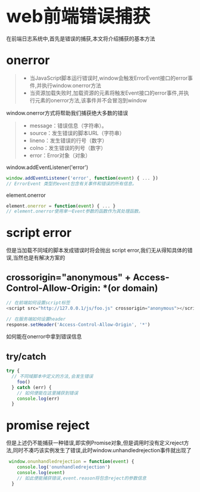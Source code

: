 # <font size=7>web前端错误捕获</font>
在前端日志系统中,首先是错误的捕获,本文将介绍捕获的基本方法
## <font size=6>onerror</font>
> - 当JavaScript脚本运行错误时,window会触发ErrorEvent接口的error事件,并执行window.onerror方法
> - 当资源加载失败时,加载资源的元素将触发Event接口的error事件,并执行元素的onerror方法,该事件并不会冒泡到window
> 
window.onerror方式将帮助我们捕获绝大多数的错误
> - message：错误信息（字符串）。
> - source：发生错误的脚本URL（字符串）
> - lineno：发生错误的行号（数字）
> - colno：发生错误的列号（数字）
> - error：Error对象（对象）

window.addEventListener('error')
```JavaScript
window.addEventListener('error', function(event) { ... })
// ErrorEvent 类型的event包含有关事件和错误的所有信息。
```
element.onerror
```JavaScript
element.onerror = function(event) { ... }
// element.onerror使用单一Event参数的函数作为其处理函数。
```
## <font size=6>script error</font>
但是当加载不同域的脚本发成错误时将会抛出 script error,我们无从得知具体的错误,当然也是有解决方案的

## <font size=5>crossorigin="anonymous" + Access-Control-Allow-Origin: *(or domain)</font>

```javascript
// 在前端如何设置script标签
<script src="http://127.0.0.1/js/foo.js" crossorigin="anonymous"></script>
```

```javascript
// 在服务端如何设置header
response.setHeader('Access-Control-Allow-Origin', '*')
```

如何能在onerror中拿到错误信息

## <font size=5>try/catch</font>

```javascript
try {
  // 不同域脚本中定义的方法,会发生错误
    foo()
  } catch (err) {
    // 如何便能在这里捕获到错误
    console.log(err)
  }
```

## <font size=6>promise reject</font>

但是上述仍不能捕获一种错误,即实例Promise对象,但是调用时没有定义reject方法,同时不凑巧该实例发生了错误,此时window.unhandledrejection事件就出现了
```javascript
 window.onunhandledrejection = function(event) {
    console.log('onunhandledrejection')
    console.log(event)
    // 如此便能捕获错误,event.reason将包含reject的参数信息
  }
```
